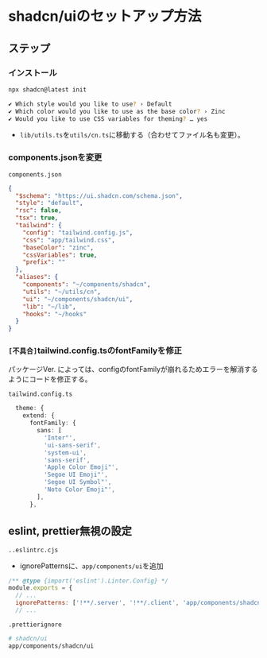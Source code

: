 # shadcn/uiのセットアップ方法

## ステップ

### インストール

```sh
npx shadcn@latest init
```

```sh
✔ Which style would you like to use? › Default
✔ Which color would you like to use as the base color? › Zinc
✔ Would you like to use CSS variables for theming? … yes
```

- `lib/utils.ts`を`utils/cn.ts`に移動する（合わせてファイル名も変更）。

### components.jsonを変更

`components.json`

```json
{
  "$schema": "https://ui.shadcn.com/schema.json",
  "style": "default",
  "rsc": false,
  "tsx": true,
  "tailwind": {
    "config": "tailwind.config.js",
    "css": "app/tailwind.css",
    "baseColor": "zinc",
    "cssVariables": true,
    "prefix": ""
  },
  "aliases": {
    "components": "~/components/shadcn",
    "utils": "~/utils/cn",
    "ui": "~/components/shadcn/ui",
    "lib": "~/lib",
    "hooks": "~/hooks"
  }
}
```

### `[不具合]`tailwind.config.tsのfontFamilyを修正

パッケージVer. によっては、configのfontFamilyが崩れるためエラーを解消するようにコードを修正する。

`tailwind.config.ts`

```ts
  theme: {
    extend: {
      fontFamily: {
        sans: [
          'Inter"',
          'ui-sans-serif',
          'system-ui',
          'sans-serif',
          'Apple Color Emoji"',
          'Segoe UI Emoji"',
          'Segoe UI Symbol"',
          'Noto Color Emoji"',
        ],
      },
```

## eslint, prettier無視の設定

`..eslintrc.cjs`

- ignorePatternsに、`app/components/ui`を追加

```cjs
/** @type {import('eslint').Linter.Config} */
module.exports = {
  // ...
  ignorePatterns: ['!**/.server', '!**/.client', 'app/components/shadcn/ui'],
  // ...
```

`.prettierignore`

```sh
# shadcn/ui
app/components/shadcn/ui
```
